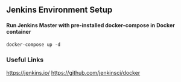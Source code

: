 ## Jenkins Environment Setup

#### Run Jenkins Master with pre-installed docker-compose in Docker container
```
docker-compose up -d
```

### Useful Links
https://jenkins.io/
https://github.com/jenkinsci/docker
